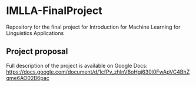 # IMLLA-FinalProject
Repository for the final project for Introduction for Machine Learning for Linguistics Applications

## Project proposal

Full description of the project is available on Google Docs: https://docs.google.com/document/d/1cfPv_zhlnV8oHgj630l0FwApVC4BhZqme6AO02B6pac
